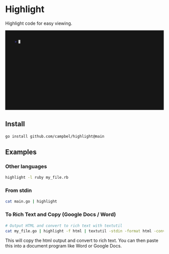 # Highlight

Highlight code for easy viewing.

![Demo of Highlight](tape/demo.gif)

## Install

```sh
go install github.com/campbel/highlight@main
```

## Examples

### Other languages

```sh
highlight -l ruby my_file.rb
```

### From stdin

```sh
cat main.go | highlight
```

### To Rich Text and Copy (Google Docs / Word)

```sh
# Output HTML and convert to rich text with textutil
cat my_file.go | highlight -f html | textutil -stdin -format html -convert rtf -stdout | pbcopy
```

This will copy the html output and convert to rich text. You can then paste this into a document program like Word or Google Docs.
